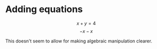 # Adding equations

$$x + y = 4$$
$$-x -x$$

This doesn't seem to allow for making algebraic manipulation clearer.